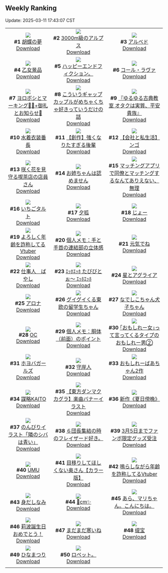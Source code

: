 ## Weekly Ranking
Update: 2025-03-11 17:43:07 CST

|      |      |      |
| :----: | :----: | :----: |
| ![](https://i.pixiv.re/c/240x480/img-master/img/2025/03/04/00/00/11/127839312_p0_master1200.jpg)<br>**#1** [胡蝶の夢](https://www.pixiv.net/artworks/127839312)<br>[Download](https://i.pixiv.re/img-original/img/2025/03/04/00/00/11/127839312_p0.png) | ![](https://i.pixiv.re/c/240x480/img-master/img/2025/03/05/07/30/03/127879336_p0_master1200.jpg)<br>**#2** [3000m級のアルプス](https://www.pixiv.net/artworks/127879336)<br>[Download](https://i.pixiv.re/img-original/img/2025/03/05/07/30/03/127879336_p0.jpg) | ![](https://i.pixiv.re/c/240x480/img-master/img/2025/03/04/00/00/39/127839395_p0_master1200.jpg)<br>**#3** [アルベド](https://www.pixiv.net/artworks/127839395)<br>[Download](https://i.pixiv.re/img-original/img/2025/03/04/00/00/39/127839395_p0.jpg) |
| ![](https://i.pixiv.re/c/240x480/img-master/img/2025/03/05/20/05/02/127894585_p0_master1200.jpg)<br>**#4** [乙女景品](https://www.pixiv.net/artworks/127894585)<br>[Download](https://i.pixiv.re/img-original/img/2025/03/05/20/05/02/127894585_p0.jpg) | ![](https://i.pixiv.re/c/240x480/img-master/img/2025/03/05/20/08/40/127890775_p0_master1200.jpg)<br>**#5** [ハッピーエンドフィクション。](https://www.pixiv.net/artworks/127890775)<br>[Download](https://i.pixiv.re/img-original/img/2025/03/05/20/08/40/127890775_p0.jpg) | ![](https://i.pixiv.re/c/240x480/img-master/img/2025/03/05/21/34/47/127897660_p0_master1200.jpg)<br>**#6** [コール・ラヴァ](https://www.pixiv.net/artworks/127897660)<br>[Download](https://i.pixiv.re/img-original/img/2025/03/05/21/34/47/127897660_p0.png) |
| ![](https://i.pixiv.re/c/240x480/img-master/img/2025/03/05/14/47/13/127886474_p0_master1200.jpg)<br>**#7** [ヨロボシとマーキング🐉💭+御礼とお知らせ🦊](https://www.pixiv.net/artworks/127886474)<br>[Download](https://i.pixiv.re/img-original/img/2025/03/05/14/47/13/127886474_p0.png) | ![](https://i.pixiv.re/c/240x480/img-master/img/2025/03/04/00/02/42/127839626_p0_master1200.jpg)<br>**#8** [こういうギャップカップルがめちゃくちゃ好きっていうだけの話](https://www.pixiv.net/artworks/127839626)<br>[Download](https://i.pixiv.re/img-original/img/2025/03/04/00/02/42/127839626_p0.jpg) | ![](https://i.pixiv.re/c/240x480/img-master/img/2025/03/05/00/00/36/127870942_p0_master1200.jpg)<br>**#9** [『ゆるゆる古典教室 オタクは実質、平安貴族』](https://www.pixiv.net/artworks/127870942)<br>[Download](https://i.pixiv.re/img-original/img/2025/03/05/00/00/36/127870942_p0.jpg) |
| ![](https://i.pixiv.re/c/240x480/img-master/img/2025/03/05/00/00/29/127870918_p0_master1200.jpg)<br>**#10** [水着衣装番長](https://www.pixiv.net/artworks/127870918)<br>[Download](https://i.pixiv.re/img-original/img/2025/03/05/00/00/29/127870918_p0.jpg) | ![](https://i.pixiv.re/c/240x480/img-master/img/2025/03/05/23/05/17/127901340_p0_master1200.jpg)<br>**#11** [【創作】強くなりたすぎる後輩](https://www.pixiv.net/artworks/127901340)<br>[Download](https://i.pixiv.re/img-original/img/2025/03/05/23/05/17/127901340_p0.png) | ![](https://i.pixiv.re/c/240x480/img-master/img/2025/03/04/12/00/31/127851621_p0_master1200.jpg)<br>**#12** [【会社と私生活】ンゴ](https://www.pixiv.net/artworks/127851621)<br>[Download](https://i.pixiv.re/img-original/img/2025/03/04/12/00/31/127851621_p0.jpg) |
| ![](https://i.pixiv.re/c/240x480/img-master/img/2025/03/06/21/12/11/127928373_p0_master1200.jpg)<br>**#13** [咲く花を見守る喫茶店の店員さん](https://www.pixiv.net/artworks/127928373)<br>[Download](https://i.pixiv.re/img-original/img/2025/03/06/21/12/11/127928373_p0.jpg) | ![](https://i.pixiv.re/c/240x480/img-master/img/2025/03/06/20/00/04/127925761_p0_master1200.jpg)<br>**#14** [お姉ちゃんは認めません](https://www.pixiv.net/artworks/127925761)<br>[Download](https://i.pixiv.re/img-original/img/2025/03/06/20/00/04/127925761_p0.jpg) | ![](https://i.pixiv.re/c/240x480/img-master/img/2025/03/04/00/45/53/127841363_p0_master1200.jpg)<br>**#15** [マッチングアプリで同僚とマッチングするなんてありえない、無理](https://www.pixiv.net/artworks/127841363)<br>[Download](https://i.pixiv.re/img-original/img/2025/03/04/00/45/53/127841363_p0.jpg) |
| ![](https://i.pixiv.re/c/240x480/img-master/img/2025/03/04/21/49/34/127865897_p0_master1200.jpg)<br>**#16** [いちごタルト](https://www.pixiv.net/artworks/127865897)<br>[Download](https://i.pixiv.re/img-original/img/2025/03/04/21/49/34/127865897_p0.png) | ![](https://i.pixiv.re/c/240x480/img-master/img/2025/03/05/13/17/41/127884897_p0_master1200.jpg)<br>**#17** [夕呱](https://www.pixiv.net/artworks/127884897)<br>[Download](https://i.pixiv.re/img-original/img/2025/03/05/13/17/41/127884897_p0.jpg) | ![](https://i.pixiv.re/c/240x480/img-master/img/2025/03/05/02/06/22/127874985_p0_master1200.jpg)<br>**#18** [じょー](https://www.pixiv.net/artworks/127874985)<br>[Download](https://i.pixiv.re/img-original/img/2025/03/05/02/06/22/127874985_p0.jpg) |
| ![](https://i.pixiv.re/c/240x480/img-master/img/2025/03/05/21/11/37/127896803_p0_master1200.jpg)<br>**#19** [よろしく年齢を詐称してるVtuber](https://www.pixiv.net/artworks/127896803)<br>[Download](https://i.pixiv.re/img-original/img/2025/03/05/21/11/37/127896803_p0.png) | ![](https://i.pixiv.re/c/240x480/img-master/img/2025/03/06/06/00/07/127910558_p0_master1200.jpg)<br>**#20** [個人メモ：手と手首の連結部の立体感](https://www.pixiv.net/artworks/127910558)<br>[Download](https://i.pixiv.re/img-original/img/2025/03/06/06/00/07/127910558_p0.jpg) | ![](https://i.pixiv.re/c/240x480/img-master/img/2025/03/05/22/11/45/127899196_p0_master1200.jpg)<br>**#21** [元気でね](https://www.pixiv.net/artworks/127899196)<br>[Download](https://i.pixiv.re/img-original/img/2025/03/05/22/11/45/127899196_p0.jpg) |
| ![](https://i.pixiv.re/c/240x480/img-master/img/2025/03/06/20/05/24/127926082_p0_master1200.jpg)<br>**#22** [仕事人＿ばやし](https://www.pixiv.net/artworks/127926082)<br>[Download](https://i.pixiv.re/img-original/img/2025/03/06/20/05/24/127926082_p0.jpg) | ![](https://i.pixiv.re/c/240x480/img-master/img/2025/03/04/22/25/03/127867238_p0_master1200.jpg)<br>**#23** [ｴｯﾎｴｯﾎ  たびびとぉ〜  ｴｯﾎｴｯﾎ](https://www.pixiv.net/artworks/127867238)<br>[Download](https://i.pixiv.re/img-original/img/2025/03/04/22/25/03/127867238_p0.png) | ![](https://i.pixiv.re/c/240x480/img-master/img/2025/03/04/06/57/20/127847212_p0_master1200.jpg)<br>**#24** [星とアグライア](https://www.pixiv.net/artworks/127847212)<br>[Download](https://i.pixiv.re/img-original/img/2025/03/04/06/57/20/127847212_p0.png) |
| ![](https://i.pixiv.re/c/240x480/img-master/img/2025/03/05/00/18/35/127871990_p0_master1200.jpg)<br>**#25** [アロナ](https://www.pixiv.net/artworks/127871990)<br>[Download](https://i.pixiv.re/img-original/img/2025/03/05/00/18/35/127871990_p0.jpg) | ![](https://i.pixiv.re/c/240x480/img-master/img/2025/03/04/20/21/56/127862647_p0_master1200.jpg)<br>**#26** [グイグイくる東欧の留学生ちゃん](https://www.pixiv.net/artworks/127862647)<br>[Download](https://i.pixiv.re/img-original/img/2025/03/04/20/21/56/127862647_p0.jpg) | ![](https://i.pixiv.re/c/240x480/img-master/img/2025/03/05/00/01/07/127871012_p0_master1200.jpg)<br>**#27** [なでしこちゃん犬子ちゃん](https://www.pixiv.net/artworks/127871012)<br>[Download](https://i.pixiv.re/img-original/img/2025/03/05/00/01/07/127871012_p0.png) |
| ![](https://i.pixiv.re/c/240x480/img-master/img/2025/03/05/00/00/18/127870873_p0_master1200.jpg)<br>**#28** [OC](https://www.pixiv.net/artworks/127870873)<br>[Download](https://i.pixiv.re/img-original/img/2025/03/05/00/00/18/127870873_p0.jpg) | ![](https://i.pixiv.re/c/240x480/img-master/img/2025/03/04/06/00/06/127846511_p0_master1200.jpg)<br>**#29** [個人メモ：胴体（前面）のポイント](https://www.pixiv.net/artworks/127846511)<br>[Download](https://i.pixiv.re/img-original/img/2025/03/04/06/00/06/127846511_p0.jpg) | ![](https://i.pixiv.re/c/240x480/img-master/img/2025/03/06/20/00/15/127925818_p0_master1200.jpg)<br>**#30** [｢おもしれー女｣って言ってくるタイプのおもしれー男②](https://www.pixiv.net/artworks/127925818)<br>[Download](https://i.pixiv.re/img-original/img/2025/03/06/20/00/15/127925818_p0.jpg) |
| ![](https://i.pixiv.re/c/240x480/img-master/img/2025/03/05/00/30/02/127872355_p0_master1200.jpg)<br>**#31** [ホヨバガールズ](https://www.pixiv.net/artworks/127872355)<br>[Download](https://i.pixiv.re/img-original/img/2025/03/05/00/30/02/127872355_p0.jpg) | ![](https://i.pixiv.re/c/240x480/img-master/img/2025/03/06/08/59/15/127890572_p0_master1200.jpg)<br>**#32** [守岸人](https://www.pixiv.net/artworks/127890572)<br>[Download](https://i.pixiv.re/img-original/img/2025/03/06/08/59/15/127890572_p0.jpg) | ![](https://i.pixiv.re/c/240x480/img-master/img/2025/03/05/19/23/17/127893159_p0_master1200.jpg)<br>**#33** [おもしれーばあちゃん2作](https://www.pixiv.net/artworks/127893159)<br>[Download](https://i.pixiv.re/img-original/img/2025/03/05/19/23/17/127893159_p0.png) |
| ![](https://i.pixiv.re/c/240x480/img-master/img/2025/03/05/20/17/15/127894937_master1200.jpg)<br>**#34** [謀略KAITO](https://www.pixiv.net/artworks/127894937)<br>[Download](https://www.pixiv.net/artworks/127894937) | ![](https://i.pixiv.re/c/240x480/img-master/img/2025/03/05/20/11/22/127894773_p0_master1200.jpg)<br>**#35** [【東方ダンマクカグラ】楽曲バナーイラスト](https://www.pixiv.net/artworks/127894773)<br>[Download](https://i.pixiv.re/img-original/img/2025/03/05/20/11/22/127894773_p0.jpg) | ![](https://i.pixiv.re/c/240x480/img-master/img/2025/03/04/01/50/46/127843037_p0_master1200.jpg)<br>**#36** [新作《夏日傍晚》](https://www.pixiv.net/artworks/127843037)<br>[Download](https://i.pixiv.re/img-original/img/2025/03/04/01/50/46/127843037_p0.jpg) |
| ![](https://i.pixiv.re/c/240x480/img-master/img/2025/03/05/00/39/13/127872707_p0_master1200.jpg)<br>**#37** [のんびりイラスト「隣のシバは青い」](https://www.pixiv.net/artworks/127872707)<br>[Download](https://i.pixiv.re/img-original/img/2025/03/05/00/39/13/127872707_p0.jpg) | ![](https://i.pixiv.re/c/240x480/img-master/img/2025/03/05/14/32/31/127886159_p0_master1200.jpg)<br>**#38** [６団長集結の時のフレイザード好き。](https://www.pixiv.net/artworks/127886159)<br>[Download](https://i.pixiv.re/img-original/img/2025/03/05/14/32/31/127886159_p0.jpg) | ![](https://i.pixiv.re/c/240x480/img-master/img/2025/03/05/10/56/14/127882391_p0_master1200.jpg)<br>**#39** [3月5日までファンボ限定グッズ受注](https://www.pixiv.net/artworks/127882391)<br>[Download](https://i.pixiv.re/img-original/img/2025/03/05/10/56/14/127882391_p0.jpg) |
| ![](https://i.pixiv.re/c/240x480/img-master/img/2025/03/05/00/13/20/127871773_p0_master1200.jpg)<br>**#40** [UMU](https://www.pixiv.net/artworks/127871773)<br>[Download](https://i.pixiv.re/img-original/img/2025/03/05/00/13/20/127871773_p0.jpg) | ![](https://i.pixiv.re/c/240x480/img-master/img/2025/03/05/00/04/35/127871316_p0_master1200.jpg)<br>**#41** [目移りしてほしくない奥さん【カラー版】](https://www.pixiv.net/artworks/127871316)<br>[Download](https://i.pixiv.re/img-original/img/2025/03/05/00/04/35/127871316_p0.jpg) | ![](https://i.pixiv.re/c/240x480/img-master/img/2025/03/04/21/15/30/127864646_p0_master1200.jpg)<br>**#42** [鳴らしながら年齢を詐称してるVtuber](https://www.pixiv.net/artworks/127864646)<br>[Download](https://i.pixiv.re/img-original/img/2025/03/04/21/15/30/127864646_p0.png) |
| ![](https://i.pixiv.re/c/240x480/img-master/img/2025/03/05/01/13/59/127873778_p0_master1200.jpg)<br>**#43** [身だしなみ](https://www.pixiv.net/artworks/127873778)<br>[Download](https://i.pixiv.re/img-original/img/2025/03/05/01/13/59/127873778_p0.jpg) | ![](https://i.pixiv.re/c/240x480/img-master/img/2025/03/05/20/53/21/127896022_p0_master1200.jpg)<br>**#44** [💜cm✨](https://www.pixiv.net/artworks/127896022)<br>[Download](https://i.pixiv.re/img-original/img/2025/03/05/20/53/21/127896022_p0.png) | ![](https://i.pixiv.re/c/240x480/img-master/img/2025/03/04/15/50/25/127855661_p0_master1200.jpg)<br>**#45** [あら、マリちゃん。こんにちは。](https://www.pixiv.net/artworks/127855661)<br>[Download](https://i.pixiv.re/img-original/img/2025/03/04/15/50/25/127855661_p0.png) |
| ![](https://i.pixiv.re/c/240x480/img-master/img/2025/03/05/00/00/38/127870949_p0_master1200.jpg)<br>**#46** [莉波誕生日おめでとう！](https://www.pixiv.net/artworks/127870949)<br>[Download](https://i.pixiv.re/img-original/img/2025/03/05/00/00/38/127870949_p0.png) | ![](https://i.pixiv.re/c/240x480/img-master/img/2025/03/06/12/03/48/127915551_p0_master1200.jpg)<br>**#47** [まだまだ寒いね](https://www.pixiv.net/artworks/127915551)<br>[Download](https://i.pixiv.re/img-original/img/2025/03/06/12/03/48/127915551_p0.png) | ![](https://i.pixiv.re/c/240x480/img-master/img/2025/03/04/03/53/24/127845069_p0_master1200.jpg)<br>**#48** [缇宝](https://www.pixiv.net/artworks/127845069)<br>[Download](https://i.pixiv.re/img-original/img/2025/03/04/03/53/24/127845069_p0.jpg) |
| ![](https://i.pixiv.re/c/240x480/img-master/img/2025/03/04/00/19/49/127840451_p0_master1200.jpg)<br>**#49** [ひなまつり](https://www.pixiv.net/artworks/127840451)<br>[Download](https://i.pixiv.re/img-original/img/2025/03/04/00/19/49/127840451_p0.jpg) | ![](https://i.pixiv.re/c/240x480/img-master/img/2025/03/05/10/35/08/127882042_p0_master1200.jpg)<br>**#50** [ロペット。](https://www.pixiv.net/artworks/127882042)<br>[Download](https://i.pixiv.re/img-original/img/2025/03/05/10/35/08/127882042_p0.jpg) |
|      |
